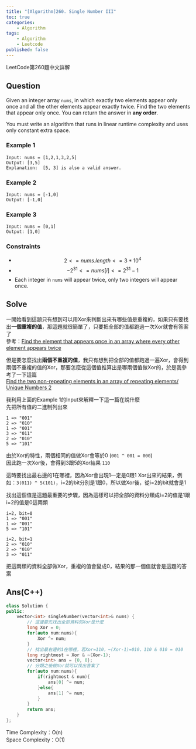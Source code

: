 ```yaml
---
title: "[Algorithm]260. Single Number III"
toc: true
categories: 
    - Algorithm
tags: 
    - Algorithm
    - Leetcode
published: false
---
```


LeetCode第260題中文詳解

<script type="text/javascript" async
  src="https://cdn.mathjax.org/mathjax/latest/MathJax.js?config=TeX-MML-AM_CHTML">
</script>

## Question
Given an integer array `nums`, in which exactly two elements appear only once and all the other elements appear exactly twice. Find the two elements that appear only once. You can return the answer in **any order**.<br>

You must write an algorithm that runs in linear runtime complexity and uses only constant extra space.<br>

### Example 1
```
Input: nums = [1,2,1,3,2,5]
Output: [3,5]
Explanation:  [5, 3] is also a valid answer.
```

### Example 2
```
Input: nums = [-1,0]
Output: [-1,0]
```

### Example 3
```
Input: nums = [0,1]
Output: [1,0]
```

### Constraints
* $$2 <= nums.length <= 3 * 10^4$$
* $$-2^{31} <= nums[i] <= 2^{31} - 1$$
* Each integer in `nums` will appear twice, only two integers will appear once.

## Solve
一開始看到這題只有想到可以用Xor來判斷出來有哪些值是重複的，如果只有要找出**一個重複的值**，那這題就很簡單了，只要把全部的值都跑過一次Xor就會有答案了<br>
參考：[Find the element that appears once in an array where every other element appears twice](https://www.geeksforgeeks.org/find-element-appears-array-every-element-appears-twice/)

但是要怎麼找出**兩個不重複的值**，我只有想到把全部的值都跑過一遍Xor，會得到兩個不重複的值的Xor，那要怎麼從這個值推算出是哪兩個值做Xor的，於是我參考了一下這篇<br>
[Find the two non-repeating elements in an array of repeating elements/ Unique Numbers 2](https://www.geeksforgeeks.org/find-two-non-repeating-elements-in-an-array-of-repeating-elements/)

我利用上面的Example 1的Input來解釋一下這一篇在說什麼<br>
先把所有值的二進制列出來<br>
```
1 => "001"
2 => "010"
1 => "001"
3 => "011"
2 => "010"
5 => "101"
```

由於Xor的特性，兩個相同的值做Xor會等於0 (`001 ^ 001 = 000`)<br>
因此跑一次Xor後，會得到3跟5的Xor結果 `110`<br>

這時要找出最右邊的1在哪裡，因為Xor會出現1一定是0跟1 Xor出來的結果，例如：`3(011) ^ 5(101)`，i=2的bit分別是1跟0，所以做Xor後，從i=2的bit就會是1<br>

找出這個值是這題最重要的步驟，因為這樣可以把全部的資料分類成i=2的值是1跟i=2的值是0這兩類<br>

```
i=2, bit=0
1 => "001"
1 => "001"
5 => "101"

i=2, bit=1
2 => "010"
2 => "010"
3 => "011"
```

把這兩類的資料全部做Xor，重複的值會變成0，結果的那一個值就會是這題的答案<br>

## Ans(C++)
```cpp
class Solution {
public:
    vector<int> singleNumber(vector<int>& nums) {
        // 這邊要先找出全部資料的Xor是什麼
        long Xor = 0;
        for(auto num:nums){
            Xor ^= num;
        }
        // 找出最右邊的1在哪裡，若Xor=110，~(Xor-1)=010，110 & 010 = 010
        long rightmost = Xor & ~(Xor-1);
        vector<int> ans = {0, 0};
        // 分類之後做Xor就可以找出答案了
        for(auto num:nums){
            if(rightmost & num){
                ans[0] ^= num;
            }else{
                ans[1] ^= num;
            }
        }
        return ans;
    }
};
```

Time Complexity：O(n)<br>
Space Complexity：O(1)